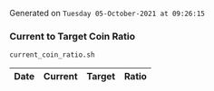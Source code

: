Generated on `Tuesday 05-October-2021 at 09:26:15`

### Current to Target Coin Ratio
`current_coin_ratio.sh`

Date|Current|Target|Ratio
---|---|---|---
